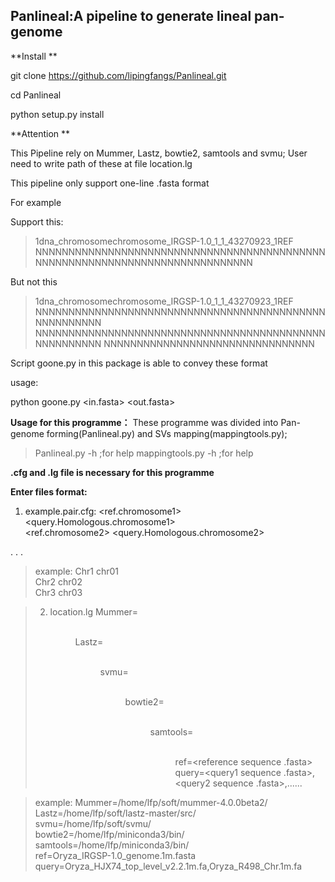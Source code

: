 Panlineal:A pipeline to generate lineal pan-genome
--------------------


**Install ** 

git clone https://github.com/lipingfangs/Panlineal.git

cd Panlineal

python setup.py install

**Attention **

This Pipeline rely on Mummer, Lastz, bowtie2, samtools and svmu; User need to write path of these at file location.lg   

This pipeline only support one-line .fasta format

For example 

Support this:

>1dna_chromosomechromosome_IRGSP-1.0_1_1_43270923_1REF
NNNNNNNNNNNNNNNNNNNNNNNNNNNNNNNNNNNNNNNNNNNNNNNNNNNNNNNNNNNNNNNNNNNNNNNNNNNNN

But not this

>1dna_chromosomechromosome_IRGSP-1.0_1_1_43270923_1REF
NNNNNNNNNNNNNNNNNNNNNNNNNNNNNNNNNNNNNNNNNNNNNNNNNNNNNN
NNNNNNNNNNNNNNNNNNNNNNNNNNNNNNNNNNNNNNNNNNNNNNNNNNNNNN
NNNNNNNNNNNNNNNNNNNNNNNNNNNNNNNN

Script goone.py in this package is able to convey these format

usage:

python goone.py <in.fasta> <out.fasta>

**Usage for this programme：**
These programme was divided into Pan-genome forming(Panlineal.py) and SVs mapping(mappingtools.py);

>Panlineal.py -h ;for help
>mappingtools.py -h ;for help

**.cfg and .lg file is necessary for this programme** 

**Enter files format:**
1.  example.pair.cfg:
<ref.chromosome1> <query.Homologous.chromosome1>  
<ref.chromosome2> <query.Homologous.chromosome2>

.
.
.

>example:
Chr1	chr01  
Chr2	chr02  
Chr3	chr03  

>2.  location.lg
Mummer=<Dir of software mummer>  
Lastz=<Dir of software lastz>   
svmu=<Dir of software svmu>    
bowtie2=<Dir of software bowtie2>   
samtools=<Dir of software samtools>    
ref=<reference sequence .fasta>  
query=<query1 sequence .fasta>,<query2 sequence .fasta>,......  

>example:
Mummer=/home/lfp/soft/mummer-4.0.0beta2/  
Lastz=/home/lfp/soft/lastz-master/src/  
svmu=/home/lfp/soft/svmu/  
bowtie2=/home/lfp/miniconda3/bin/  
samtools=/home/lfp/miniconda3/bin/  
ref=Oryza_IRGSP-1.0_genome.1m.fasta  
query=Oryza_HJX74_top_level_v2.2.1m.fa,Oryza_R498_Chr.1m.fa  

  


